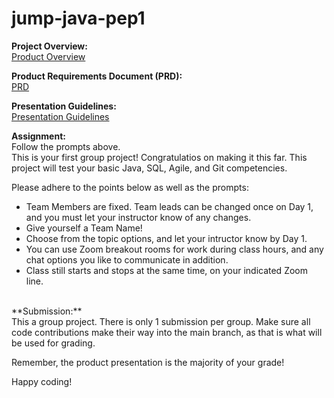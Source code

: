 # jump-java-pep1

**Project Overview:** </br>
<a href="https://jump-java-daily-hw-prompts.s3.amazonaws.com/Project+%231+-+Progress+Tracker+Project+(Prod.+Eng.)+-+16+hr+_+Shift+Class+Version.pdf">Product Overview</a>
</br>

**Product Requirements Document (PRD):** </br>
<a href="https://jump-java-daily-hw-prompts.s3.amazonaws.com/Project+%231+PRD.pdf">PRD</a>
</br>

**Presentation Guidelines:** </br>
<a href="https://jump-java-daily-hw-prompts.s3.amazonaws.com/PEP+Presentation+Expectations.pdf">Presentation Guidelines</a>
</br>

**Assignment:** </br>
Follow the prompts above.  </br>
This is your first group project!  Congratulatios on making it this far.  This project will test your basic Java, SQL, Agile, and Git competencies.  

Please adhere to the points below as well as the prompts: </br>

<ul>
  <li>Team Members are fixed.  Team leads can be changed once on Day 1, and you must let your instructor know of any changes.</li>
  <li>Give yourself a Team Name!</li>
  <li>Choose from the topic options, and let your intructor know by Day 1.</li>
  <li>You can use Zoom breakout rooms for work during class hours, and any chat options you like to communicate in addition.</li>
  <li>Class still starts and stops at the same time, on your indicated Zoom line.</li>
</ul>
</br>
**Submission:** </br>
This a group project.  There is only 1 submission per group.  Make sure all code contributions make their way into the main branch, as that is what will be used for grading.

Remember, the product presentation is the majority of your grade!

Happy coding!
